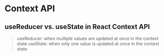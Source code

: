 # Context API

## useReducer vs. useState in React Context API

> useReducer: when multiple values are updated at once in the context state
> useState: when only one value is updated at once in the context state
